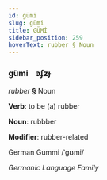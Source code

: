```yaml
---
id: gümi
slug: gümi
title: GÜMİ
sidebar_position: 259
hoverText: rubber § Noun
---
```


### gümi&emsp;<span kind="abugida">ꜿʄƶɟ</span>

*rubber* **§** Noun

**Verb**: to be (a) rubber

**Noun**: rubbber

**Modifier**: rubber-related

German Gummi /ˈɡʊmi/

*Germanic Language Family*